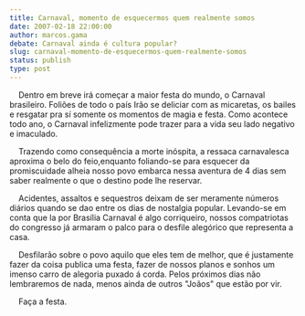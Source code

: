 ```yaml
---
title: Carnaval, momento de esquecermos quem realmente somos
date: 2007-02-18 22:00:00
author: marcos.gama
debate: Carnaval ainda é cultura popular?
slug: carnaval-momento-de-esquecermos-quem-realmente-somos
status: publish 
type: post
---
```


    Dentro em breve irá começar a maior festa do mundo, o Carnaval brasileiro. Foliões de todo o país Irão se deliciar com as micaretas, os bailes e resgatar pra sí somente os momentos de magia e festa. Como acontece todo ano, o Carnaval infelizmente pode trazer para a vida seu lado negativo e imaculado.  
  
    Trazendo como consequência a morte inóspita, a ressaca carnavalesca aproxima o belo do feio,enquanto foliando-se para esquecer da promiscuidade alheia nosso povo embarca nessa aventura de 4 dias sem saber realmente o que o destino pode lhe reservar.  
  
    Acidentes, assaltos e sequestros deixam de ser meramente números diários quando se dao entre os dias de nostalgia popular. Levando-se em conta que la por Brasília Carnaval é algo corriqueiro, nossos compatriotas do congresso já armaram o palco para o desfile alegórico que representa a casa.  
  
    Desfilarão sobre o povo aquilo que eles tem de melhor, que é justamente fazer da coisa publica uma festa, fazer de nossos planos e sonhos um imenso carro de alegoria puxado á corda. Pelos próximos dias não lembraremos de nada, menos ainda de outros "Joãos" que estão por vir.  
  
    Faça a festa.  

